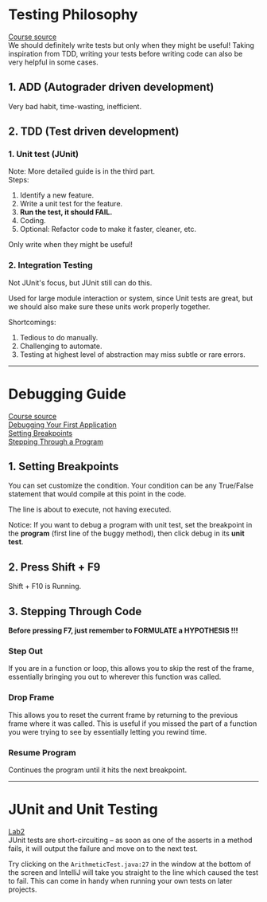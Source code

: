 # Testing Philosophy
[Course source](https://joshhug.gitbooks.io/hug61b/content/chap3/chap31.html)   
We should definitely write tests but only when they might be useful! Taking inspiration from TDD, writing your tests before writing code can also be very helpful in some cases.
## 1. ADD (Autograder driven development)
Very bad habit, time-wasting, inefficient.
## 2. TDD (Test driven development)
### 1. Unit test (JUnit)
Note: More detailed guide is in the third part.  
Steps:
1. Identify a new feature.
2. Write a unit test for the feature.
3. **Run the test, it should FAIL.**
4. Coding.
5. Optional: Refactor code to make it faster, cleaner, etc.    

Only write when they might be useful!
### 2. Integration Testing
Not JUnit's focus, but JUnit still can do this.  

Used for large module interaction or system, since Unit tests are great, 
but we should also make sure these units work properly together.    

Shortcomings:
1. Tedious to do manually. 
2. Challenging to automate.
3. Testing at highest level of abstraction may miss subtle or rare errors.



***
# Debugging Guide
[Course source](https://sp21.datastructur.es/materials/guides/debugging-guide.html)    
[Debugging Your First Application](https://www.jetbrains.com/help/idea/debugging-your-first-java-application.html)    
[Setting Breakpoints](https://www.jetbrains.com/help/idea/using-breakpoints.html)   
[Stepping Through a Program](https://www.jetbrains.com/help/idea/stepping-through-the-program.html)

## 1. Setting Breakpoints  
You can set customize the condition. Your condition can be any 
True/False statement that would compile at this point in the code.

The line is about to execute, not having executed.   

Notice: If you want to debug a program with unit test, set the 
breakpoint in the **program** (first line of the buggy method), then
click debug in its **unit test**.
## 2. Press Shift + F9
Shift + F10 is Running.
## 3. Stepping Through Code
**Before pressing F7, just remember to FORMULATE a HYPOTHESIS !!!**
### Step Out 
If you are in a function or loop, this allows you to skip 
the rest of the frame, essentially bringing you out to wherever this 
function was called.
### Drop Frame
This allows you to reset the current frame by returning to the previous frame where it was called. This is useful if you
missed the part of a function you were trying to see by essentially letting you rewind time.
### Resume Program
Continues the program until it hits the next breakpoint.


***
# JUnit and Unit Testing
[Lab2](https://sp21.datastructur.es/materials/lab/lab2/lab2#recap-debugging)    
JUnit tests are short-circuiting – as soon as one of the asserts in a method fails, it will output the failure and move on to the next test.     

Try clicking on the `ArithmeticTest.java:27` in the window at the bottom of the screen and IntelliJ will take you straight to the line which caused the test to fail. This can come in handy when running your own tests on later projects.



